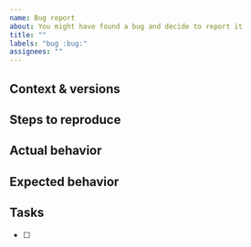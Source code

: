 ```yaml
---
name: Bug report
about: You might have found a bug and decide to report it
title: ""
labels: "bug :bug:"
assignees: ""
---
```


## Context & versions

<!-- Explain your setup and what versions have been used. -->

## Steps to reproduce

<!--
  1. Prepared x
  2. Started y
  3. Submitted z

  If not reproducible, describe the steps you took as you remember it.
-->

## Actual behavior

<!-- A description of the (reproducible) outcome. -->

## Expected behavior

<!-- A description of what you expect to happen instead. -->


## Tasks

<!-- Split the issue in separate tasks. If the issue is big, you may create an issue per task -->
- [ ] <!-- task title and description -->
